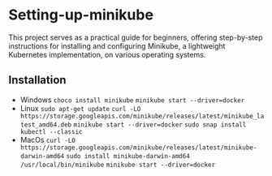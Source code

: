 # Setting-up-minikube

This project serves as a practical guide for beginners, offering step-by-step instructions for installing and configuring Minikube, a lightweight Kubernetes implementation, on various operating systems.

## Installation

- Windows
  `choco install minikube`
  `minikube start --driver=docker`
- Linux
  `sudo apt-get update`
  `curl -LO https://storage.googleapis.com/minikube/releases/latest/minikube_latest_amd64.deb`
  `minikube start --driver=docker`
  `sudo snap install kubectl --classic`
- MacOs
  `curl -LO https://storage.googleapis.com/minikube/releases/latest/minikube-darwin-amd64`
  `sudo install minikube-darwin-amd64 /usr/local/bin/minikube`
  `minikube start --driver=docker`

